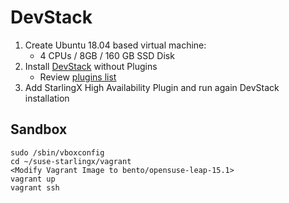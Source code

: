 # DevStack

1. Create Ubuntu 18.04 based virtual machine:
   - 4 CPUs / 8GB / 160 GB SSD Disk
2. Install [DevStack](https://docs.openstack.org/devstack/latest) without Plugins
   - Review [plugins list](https://docs.openstack.org/devstack/latest/plugin-registry.html)
3. Add StarlingX High Availability Plugin and run again DevStack installation

## Sandbox

```
sudo /sbin/vboxconfig
cd ~/suse-starlingx/vagrant
<Modify Vagrant Image to bento/opensuse-leap-15.1>
vagrant up
vagrant ssh
```
